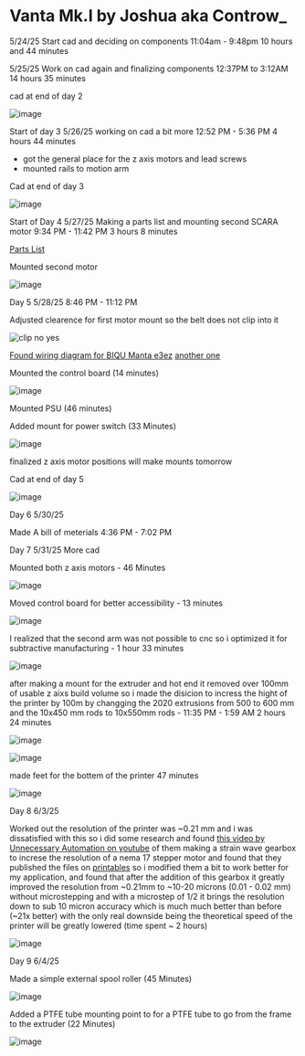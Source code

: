 # Vanta Mk.I by Joshua aka Controw_

5/24/25 Start cad and deciding on components 
 11:04am - 9:48pm 10 hours and 44 minutes 

5/25/25 Work on cad again and finalizing components
 12:37PM to 3:12AM 14 hours 35 minutes 

cad at end of day 2

![image](https://github.com/user-attachments/assets/8e7646f1-fcd5-4da5-959e-c68dcf80a550) 

Start of day 3 5/26/25 working on cad a bit more
 12:52 PM - 5:36 PM 4 hours 44 minutes
- got the general place for the z axis motors and lead screws
- mounted rails to motion arm

Cad at end of day 3 

![image](https://github.com/user-attachments/assets/0ba0139a-3437-4226-acea-aa4e997f04ed)

Start of Day 4 5/27/25 Making a parts list and mounting second SCARA motor
9:34 PM - 11:42 PM 3 hours 8 minutes

[Parts List](https://github.com/K73T-T/Vanta-MK.I/blob/main/Parts%20list.md)

Mounted second motor 

![image](https://github.com/user-attachments/assets/b7da0158-a4f8-48d1-ae84-e2e315986f14)

Day 5 5/28/25 
8:46 PM - 11:12 PM

Adjusted clearence for first motor mount so the belt does not clip into it

![clip no yes](https://github.com/user-attachments/assets/99e0faef-5eaa-4cc0-afc2-3fd0d8358593)

[Found wiring diagram for BIQU Manta e3ez](https://os.ratrig.com/docs/boards/btt/manta-e3ez/) [another one](https://cdn.shopify.com/s/files/1/1619/4791/files/E3EZ_1200x.png?v=1700039972)

Mounted the control board (14 minutes)

![image](https://github.com/user-attachments/assets/b5fe10d3-dd9d-49cd-bb22-27a299731e3c)

Mounted PSU (46 minutes)

Added mount for power switch (33 Minutes)

![image](https://github.com/user-attachments/assets/6b3ca01a-b613-467e-8cec-470e8312a775)

finalized z axis motor positions will make mounts tomorrow
 
Cad at end of day 5

![image](https://github.com/user-attachments/assets/22d49697-b906-4fc7-be20-7f0098709b79)

Day 6 5/30/25 

Made A bill of meterials
4:36 PM - 7:02 PM 

Day 7 5/31/25 More cad

Mounted both z axis motors - 46 Minutes

![image](https://github.com/user-attachments/assets/1a4c9fea-3753-4662-85b0-32e1edee57e4)

Moved control board for better accessibility - 13 minutes

![image](https://github.com/user-attachments/assets/b44285db-c9a5-4855-9c27-bc5dfb4da10d)

I realized that the second arm was not possible to cnc so i optimized it for subtractive manufacturing - 1 hour 33 minutes

![image](https://github.com/user-attachments/assets/1f250a2d-2dec-444e-ae18-60ff970de816)

after making a mount for the extruder and hot end it removed over 100mm of usable z aixs build volume so i made the disicion to incress the hight of the printer by 100m by changging the 2020 extrusions from 500 to 600 mm and the 10x450 mm rods to 10x550mm rods - 11:35 PM - 1:59 AM 2 hours 24 minutes

![image](https://github.com/user-attachments/assets/5264fdcd-dabd-4d8d-9218-680cdc80b4c6)

![image](https://github.com/user-attachments/assets/35c56497-5322-4b0a-b7f7-5de7746e4cb5)

made feet for the bottem of the printer 47 minutes

![image](https://github.com/user-attachments/assets/f8e41873-4fe0-4045-b288-2e3f48937b83)

Day 8 6/3/25 

Worked out the resolution of the printer was ~0.21 mm and i was dissatisfied with this so i did some research and found [this video by Unnecessary Automation on youtube](https://www.youtube.com/watch?v=52_t2FcqHOs) of them making a strain wave gearbox to increse the resolution of a nema 17 stepper motor and found that they published the files on [printables](https://www.printables.com/model/1098371-strain-wave-gearbox/files) so i modified them a bit to work better for my application, and found that after the addition of this gearbox it greatly improved the resolution from ~0.21mm to ~10-20 microns (0.01 - 0.02 mm) without microstepping and with a microstep of 1/2 it brings the resolution down to sub 10 micron accuracy which is much much better than before (~21x better) with the only real downside being the theoretical speed of the printer will be greatly lowered (time spent ~ 2 hours)

![image](https://github.com/user-attachments/assets/7a11c302-c3a0-4ffb-b88d-6d3e6c67e94a)

Day 9 6/4/25 

Made a simple external spool roller (45 Minutes)

![image](https://github.com/user-attachments/assets/02a4a283-034b-4349-822f-0d29168ae329)

Added a PTFE tube mounting point to for a PTFE tube to go from the frame to the extruder (22 Minutes)

![image](https://github.com/user-attachments/assets/bdc7b033-5deb-4bea-b1b5-b15d14c430b5)


